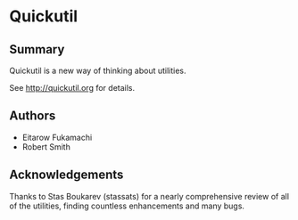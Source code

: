 Quickutil
=========

Summary
-------

Quickutil is a new way of thinking about utilities.

See http://quickutil.org for details.


Authors
-------

  * Eitarow Fukamachi
  * Robert Smith

Acknowledgements
----------------

Thanks to Stas Boukarev (stassats) for a nearly comprehensive review
of all of the utilities, finding countless enhancements and many bugs.